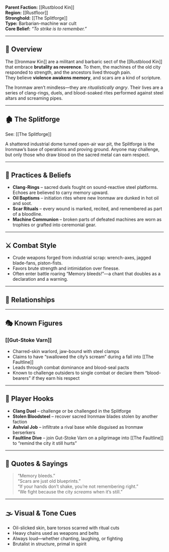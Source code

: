 **Parent Faction:** [[Rustblood Kin]]  
**Region:** [[Rustfloor]]  
**Stronghold:** [[The Splitforge]]  
**Type:** Barbarian-machine war cult  
**Core Belief:** *“To strike is to remember.”*

---

## 🧷 Overview

The [[Ironmaw Kin]] are a militant and barbaric sect of the [[Rustblood Kin]] that embrace **brutality as reverence**. To them, the machines of the old city responded to strength, and the ancestors lived through pain.  
They believe **violence awakens memory**, and scars are a kind of scripture.  

The Ironmaw aren’t mindless—they are *ritualistically angry*. Their lives are a series of clang-rings, duels, and blood-soaked rites performed against steel altars and screaming pipes.

---

## 🏚️ The Splitforge

See: [[The Splitforge]]

A shattered industrial dome turned open-air war pit, the Splitforge is the Ironmaw’s base of operations and proving ground. Anyone may challenge, but only those who draw blood on the sacred metal can earn respect.

---

## 🧱 Practices & Beliefs

- **Clang-Rings** – sacred duels fought on sound-reactive steel platforms. Echoes are believed to carry memory upward.
- **Oil Baptisms** – initiation rites where new Ironmaw are dunked in hot oil and soot.
- **Scar Rituals** – every wound is marked, recited, and remembered as part of a bloodline.
- **Machine Communion** – broken parts of defeated machines are worn as trophies or grafted into ceremonial gear.

---

## ⚔️ Combat Style

- Crude weapons forged from industrial scrap: wrench-axes, jagged blade-fans, piston-fists.
- Favors brute strength and intimidation over finesse.
- Often enter battle roaring “Memory bleeds!”—a chant that doubles as a declaration and a warning.

---

## 🏴 Relationships



---

## 🎭 Known Figures

### [[Gut-Stoke Varn]]  
- Charred-skin warlord, jaw-bound with steel clamps  
- Claims to have “swallowed the city’s scream” during a fall into [[The Faultline]]  
- Leads through combat dominance and blood-seal pacts  
- Known to challenge outsiders to single combat or declare them “blood-bearers” if they earn his respect

---

## 🎲 Player Hooks

- **Clang Duel** – challenge or be challenged in the Splitforge
- **Stolen Bloodsteel** – recover sacred Ironmaw blades stolen by another faction
- **Ashvial Job** – infiltrate a rival base while disguised as Ironmaw berserkers
- **Faultline Dive** – join Gut-Stoke Varn on a pilgrimage into [[The Faultline]] to “remind the city it still hurts”

---

## 💬 Quotes & Sayings

> “Memory bleeds.”  
> “Scars are just old blueprints.”  
> “If your hands don’t shake, you’re not remembering right.”  
> “We fight because the city *screams* when it’s still.”  

---

## 🌫️ Visual & Tone Cues

- Oil-slicked skin, bare torsos scarred with ritual cuts  
- Heavy chains used as weapons and belts  
- Always loud—whether chanting, laughing, or fighting  
- Brutalist in structure, primal in spirit
